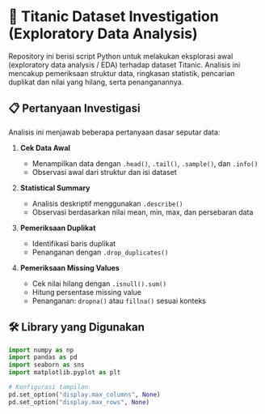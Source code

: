 # 🚢 Titanic Dataset Investigation (Exploratory Data Analysis)

Repository ini berisi script Python untuk melakukan eksplorasi awal (exploratory data analysis / EDA) terhadap dataset Titanic. Analisis ini mencakup pemeriksaan struktur data, ringkasan statistik, pencarian duplikat dan nilai yang hilang, serta penanganannya.

## 📋 Pertanyaan Investigasi

Analisis ini menjawab beberapa pertanyaan dasar seputar data:
1. **Cek Data Awal**
   - Menampilkan data dengan `.head()`, `.tail()`, `.sample()`, dan `.info()`
   - Observasi awal dari struktur dan isi dataset

2. **Statistical Summary**
   - Analisis deskriptif menggunakan `.describe()`
   - Observasi berdasarkan nilai mean, min, max, dan persebaran data

3. **Pemeriksaan Duplikat**
   - Identifikasi baris duplikat
   - Penanganan dengan `.drop_duplicates()`

4. **Pemeriksaan Missing Values**
   - Cek nilai hilang dengan `.isnull().sum()`
   - Hitung persentase missing value
   - Penanganan: `dropna()` atau `fillna()` sesuai konteks

## 🛠 Library yang Digunakan

```python
import numpy as np
import pandas as pd
import seaborn as sns
import matplotlib.pyplot as plt

# Konfigurasi tampilan
pd.set_option("display.max_columns", None)
pd.set_option("display.max_rows", None)
